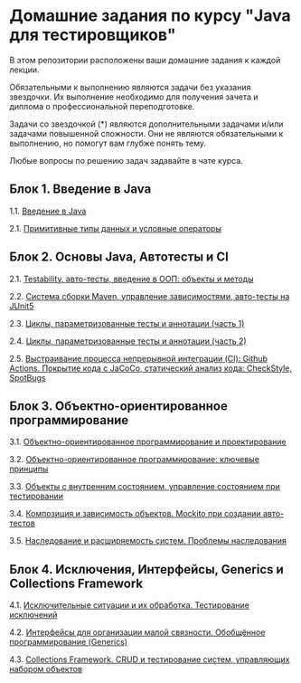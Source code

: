 # Домашние задания по курсу "Java для тестировщиков"

В этом репозитории расположены ваши домашние задания к каждой лекции. 

Обязательными к выполнению являются задачи без указания звездочки. Их выполнение необходимо для получения зачета и диплома о профессиональной переподготовке.

Задачи со звездочкой (*) являются дополнительными задачами и/или задачами повышенной сложности. Они не являются обязательными к выполнению, но помогут вам глубже понять тему.

Любые вопросы по решению задач задавайте в чате курса.

## Блок 1. Введение в Java

1.1. [Введение в Java](/JAVA_INTRO.md)

2.1. [Примитивные типы данных и условные операторы](/PRIMITIVES.md)


## Блок 2. Основы Java, Автотесты и CI

2.1. [Testability, авто-тесты, введение в ООП: объекты и методы](/TESTABILITY.md)

2.2. [Система сборки Maven, управление зависимостями, авто-тесты на JUnit5]()

2.3. [Циклы, параметризованные тесты и аннотации (часть 1)]()

2.4. [Циклы, параметризованные тесты и аннотации (часть 2)]()

2.5. [Выстраивание процесса непрерывной интеграции (CI): Github Actions. Покрытие кода с JaCoCo, статический анализ кода: CheckStyle, SpotBugs]()


## Блок 3. Объектно-ориентированное программирование

3.1. [Объектно-ориентированное программирование и проектирование]()

3.2. [Объектно-ориентированное программирование: ключевые принципы]()

3.3. [Объекты с внутренним состоянием, управление состоянием при тестировании]()

3.4. [Композиция и зависимость объектов. Mockito при создании авто-тестов]()

3.5. [Наследование и расширяемость систем. Проблемы наследования]()


## Блок 4. Исключения, Интерфейсы, Generics и Collections Framework

4.1. [Исключительные ситуации и их обработка. Тестирование исключений]()

4.2. [Интерфейсы для организации малой связности. Обобщённое программирование (Generics)]()

4.3. [Collections Framework. CRUD и тестирование систем, управляющих набором объектов]()
